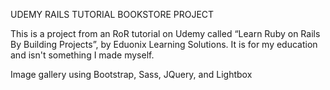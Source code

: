 UDEMY RAILS TUTORIAL BOOKSTORE PROJECT

This is a project from an RoR tutorial on Udemy called “Learn Ruby on Rails By Building Projects”, by Eduonix Learning Solutions. It is for my education and isn't something I made myself.

Image gallery using Bootstrap, Sass, JQuery, and Lightbox
